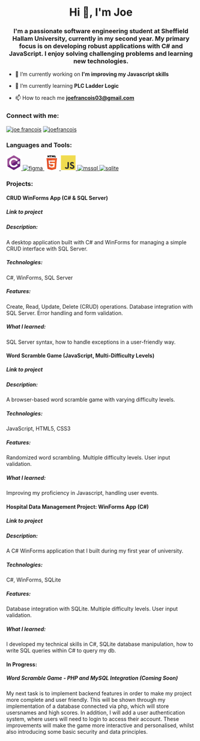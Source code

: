<h1 align="center">Hi 👋, I'm Joe</h1>
<h3 align="center">I'm a passionate software engineering student at Sheffield Hallam University, currently in my second year. My primary focus is on developing robust applications with C# and JavaScript. I enjoy solving challenging problems and learning new technologies.</h3>

- 🔭 I’m currently working on **I'm improving my Javascript skills**

- 🌱 I’m currently learning **PLC Ladder Logic**

- 📫 How to reach me **joefrancois03@gmail.com**

<h3 align="left">Connect with me:</h3>
<p align="left">
<a href="https://www.linkedin.com/in/joe-francois-38a633283" target="blank"><img align="center" src="https://raw.githubusercontent.com/rahuldkjain/github-profile-readme-generator/master/src/images/icons/Social/linked-in-alt.svg" alt="joe francois" height="30" width="40" /></a>
<a href="https://www.leetcode.com/joefrancois" target="blank"><img align="center" src="https://raw.githubusercontent.com/rahuldkjain/github-profile-readme-generator/master/src/images/icons/Social/leet-code.svg" alt="joefrancois" height="30" width="40" /></a>
</p>

<h3 align="left">Languages and Tools:</h3>
<p align="left"> <a href="https://www.w3schools.com/cs/" target="_blank" rel="noreferrer"> <img src="https://raw.githubusercontent.com/devicons/devicon/master/icons/csharp/csharp-original.svg" alt="csharp" width="40" height="40"/> </a> <a href="https://www.figma.com/" target="_blank" rel="noreferrer"> <img src="https://www.vectorlogo.zone/logos/figma/figma-icon.svg" alt="figma" width="40" height="40"/> </a> <a href="https://www.w3.org/html/" target="_blank" rel="noreferrer"> <img src="https://raw.githubusercontent.com/devicons/devicon/master/icons/html5/html5-original-wordmark.svg" alt="html5" width="40" height="40"/> </a> <a href="https://developer.mozilla.org/en-US/docs/Web/JavaScript" target="_blank" rel="noreferrer"> <img src="https://raw.githubusercontent.com/devicons/devicon/master/icons/javascript/javascript-original.svg" alt="javascript" width="40" height="40"/> </a> <a href="https://www.microsoft.com/en-us/sql-server" target="_blank" rel="noreferrer"> <img src="https://www.svgrepo.com/show/303229/microsoft-sql-server-logo.svg" alt="mssql" width="40" height="40"/> </a> <a href="https://www.sqlite.org/" target="_blank" rel="noreferrer"> <img src="https://www.vectorlogo.zone/logos/sqlite/sqlite-icon.svg" alt="sqlite" width="40" height="40"/> </a> </p>

<h3 align="left">Projects:</h3>
<p align="left">
  <h4 align="left">CRUD WinForms App (C# & SQL Server)</h4>
  
  
  <h5>Link to project</h5>
  
  <h5>Description:</h5> A desktop application built with C# and WinForms for managing a simple CRUD interface with SQL Server.
  <h5>Technologies:</h5> C#, WinForms, SQL Server
  <h5>Features:</h5>
  Create, Read, Update, Delete (CRUD) operations.
  Database integration with SQL Server.
  Error handling and form validation.
  <h5>What I learned: </h5>
  SQL Server syntax, how to handle exceptions in a user-friendly way.


  
  <h4 align="left">Word Scramble Game (JavaScript, Multi-Difficulty Levels)</h4>

  
  <h5>Link to project</h5>
  
  <h5>Description:</h5> A browser-based word scramble game with varying difficulty levels.
  <h5>Technologies:</h5> JavaScript, HTML5, CSS3
  <h5>Features:</h5>
  Randomized word scrambling.
  Multiple difficulty levels.
  User input validation.
  <h5>What I learned: </h5>
  Improving my proficiency in Javascript, handling user events.


  
  <h4 align="left">Hospital Data Management Project: WinForms App (C#)</h4>

  
  <h5>Link to project</h5>
  
  <h5>Description:</h5> A C# WinForms application that I built during my first year of university.
  <h5>Technologies:</h5> C#, WinForms, SQLite
  <h5>Features:</h5>
  Database integration with SQLite.
  Multiple difficulty levels.
  User input validation.
  <h5>What I learned: </h5>
  I developed my technical skills in C#, SQLite database manipulation, how to write SQL queries within C# to query my db.



  <h4 align="left">In Progress:</h4>

  <h5>Word Scramble Game - PHP and MySQL Integration (Coming Soon)</h5>
  My next task is to implement backend features in order to make my project more complete and user friendly. This will be shown through my implementation of a     
 database connected via php, which will store usersnames and high scores. In addition, I will add a user authentication system, where users will need to login to   
 access their account. These improvements will make the game more interactive and personalised, whilst also introducing some basic security and data principles.
 
</p>
